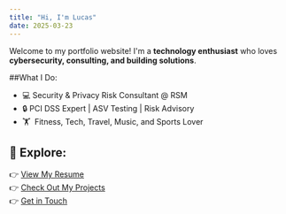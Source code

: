 ```yaml
---
title: "Hi, I'm Lucas"
date: 2025-03-23
---
```


Welcome to my portfolio website! I'm a **technology enthusiast** who loves 
**cybersecurity, consulting, and building solutions**.

##What I Do:
- 💻 Security & Privacy Risk Consultant @ RSM
- 🔒 PCI DSS Expert | ASV Testing | Risk Advisory
- 🏋 ️‍️ Fitness, Tech, Travel, Music, and Sports Lover

## 🚀 Explore:
👉 [View My Resume](/resume/)  
👉 [Check Out My Projects](/projects/)  
👉 [Get in Touch](/contact/)

